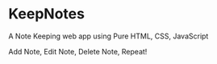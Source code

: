 # KeepNotes
A Note Keeping web app using Pure HTML, CSS, JavaScript

Add Note, Edit Note, Delete Note, Repeat!
